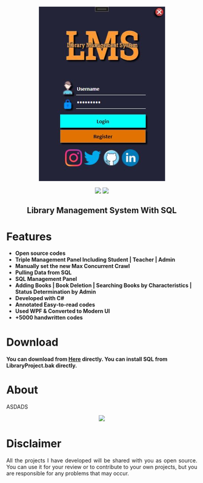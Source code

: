   <p align="center">
  <a href="https://github.com/alitekn07/Project-Web-Crawler"><img src="https://raw.githubusercontent.com/alitekn07/Library-Management-Project-With-SQL/main/ProjectWPF/MainWindow.JPG"/>


                                                               
</p>

<p align="center">        
      <a href="https://instagram.com/alitekn07"><img src="https://img.shields.io/badge/Instagram-%23E4405F.svg?logo=Instagram&logoColor=white"></a>
      <a href="https://linkedin.com/in/alitekn07"><img src="https://img.shields.io/badge/LinkedIn-%230077B5.svg?logo=linkedin&logoColor=white"></a>
      </p>
  
  
   <h2> <div align="center"><b>Library Management System With SQL</b></div> </h2>


<h1>Features</h1>

- <strong>Open source codes</strong>
- <strong>Triple Management Panel Including Student | Teacher | Admin</strong>
- <strong>Manually set the new Max Concurrent Crawl</strong>
- <strong>Pulling Data from SQL</strong>
- <strong>SQL Management Panel</strong>
- <strong>Adding Books | Book Deletion | Searching Books by Characteristics | Status Determination by Admin</strong>
- <strong>Developed with C#</strong>
- <strong>Annotated Easy-to-read codes</strong>
- <strong>Used WPF & Converted to Modern UI</strong>
- <strong>+5000 handwritten codes</strong>

<h1>Download</h1>

#### You can download from [Here](https://github.com/alitekn07/Library-Management-Project-With-SQL/archive/refs/heads/main.zip) directly. You can install SQL from LibraryProject.bak directly.

<h1>About</h1>

<p align="justify"> ASDADS</p>

<div align="center">
      <a href="https://www.youtube.com/watch?v=OqFPjMC7IF0">
         <img src="https://img.youtube.com/vi/OqFPjMC7IF0/3.jpg" style="width:50%;">
      </a>
</div>

<h1>Disclaimer</h1>

 <p align="justify">All the projects I have developed will be shared with you as open source. You can use it for your review or to contribute to your own projects, but you are responsible for any problems that may occur.</p>
